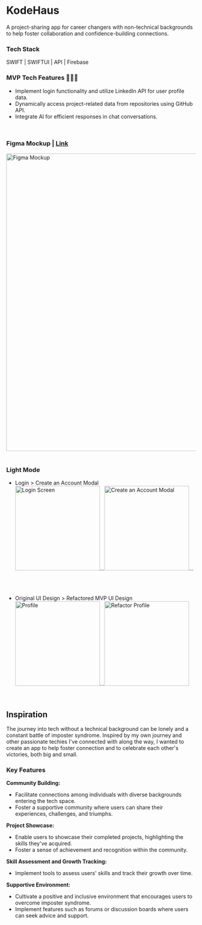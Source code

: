 # KodeHaus 
A project-sharing app for career changers with non-technical backgrounds to help foster collaboration and confidence-building connections. 

### Tech Stack
SWIFT | SWIFTUI | API | Firebase

### MVP Tech Features 🚧🚧🚧
* Implement login functionality and utilize LinkedIn API for user profile data.
* Dynamically access project-related data from repositories using GitHub API.
* Integrate AI for efficient responses in chat conversations.

<br>

### Figma Mockup  | <a href ="https://www.figma.com/file/FHyypYlfzNHzps1uh2gaYl/KodeHaus?type=design&node-id=0-1&mode=design">Link </a>
<img width="792" alt="Figma Mockup" src="https://github.com/dianatduong/KodeHaus/assets/14034457/97776b57-a32d-41e9-a1ee-26921e4ea816">

<br>
<br>

### Light Mode
* Login > Create an Account Modal
<br><img alt="Login Screen" src="https://github.com/dianatduong/KodeHaus/assets/14034457/7c5965af-f38b-4d97-a0dc-b1c9376d9ccb" width="225">...<img alt="Create an Account Modal" src="https://github.com/dianatduong/KodeHaus/assets/14034457/07ece8f0-106d-4fb8-abf5-cbc955a0dcfd" width="225">...

<br><br>


* Original UI Design > Refactored MVP UI Design
<br><img alt="Profile" src="https://github.com/dianatduong/KodeHaus/assets/14034457/534289e4-8b97-487a-a662-58c9a53cd52c" width="225">...<img alt="Refactor Profile" src="https://github.com/dianatduong/KodeHaus/assets/14034457/ffc4771c-346b-4e54-a364-d8787de6b939" width="225">

<br>



## Inspiration
The journey into tech without a technical background can be lonely and a constant battle of imposter syndrome. Inspired by my own journey and other passionate techies I've connected with along the way, I wanted to create an app to help foster connection and to celebrate each other's victories, both big and small.

### Key Features
**Community Building:**
* Facilitate connections among individuals with diverse backgrounds entering the tech space.
* Foster a supportive community where users can share their experiences, challenges, and triumphs.

**Project Showcase:**
* Enable users to showcase their completed projects, highlighting the skills they've acquired.
* Foster a sense of achievement and recognition within the community.

**Skill Assessment and Growth Tracking:**
* Implement tools to assess users' skills and track their growth over time.

**Supportive Environment:**
* Cultivate a positive and inclusive environment that encourages users to overcome imposter syndrome.
* Implement features such as forums or discussion boards where users can seek advice and support.



